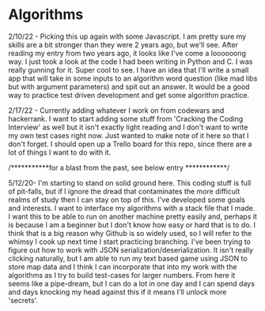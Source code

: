 # Algorithms

2/10/22 - Picking this up again with some Javascript. I am pretty sure my skills are a bit stronger than they were 2 years ago, but we'll see. After reading my entry from two years ago, it looks like I've come a loooooong way. I just took a look at the code I had been writing in Python and C. I was really gunning for it. Super cool to see. I have an idea that I'll write a small app that will take in some inputs to an algorithm word question (like mad libs but with argument parameters) and spit out an answer. It would be a good way to practice test driven development and get some algorithm practice.

2/17/22 - Currently adding whatever I work on from codewars and hackerrank. I want to start adding some stuff from 'Cracking the Coding Interview' as well but it isn't exactly light reading and I don't want to write my own test cases right now. Just wanted to make note of it here so that I don't forget. I should open up a Trello board for this repo, since there are a lot of things I want to do with it.


/***********for a blast from the past, see below entry ************/


5/12/20- I'm starting to stand on solid ground here. This coding stuff is full of pit-falls, but if I ignore the dread that contaminates the more difficult realms of study then I can stay on top of this. I've developed some goals and interests.
I want to interface my algorithms with a stack file that I made. I want this to be able to run on another machine pretty easily and, perhaps it is because I am a beginner but I don't know how easy or hard that is to do. I think that is a big reason why Github is so widely used, so I will refer to the whimsy I cook up next time I start practicing branching.
I've been trying to figure out how to work with JSON serialization/deserialization. It isn't really clicking naturally, but I am able to run my text based game using JSON to store map data and I think I can incorporate that into my work with the algorithms as I try to build test-cases for larger numbers.
From here it seems like a pipe-dream, but I can do a lot in one day and I can spend days and days knocking my head against this if it means I'll unlock more 'secrets'. 
